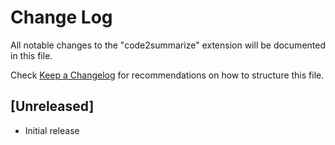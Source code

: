# Change Log

All notable changes to the "code2summarize" extension will be documented in this file.

Check [Keep a Changelog](http://keepachangelog.com/) for recommendations on how to structure this file.

## [Unreleased]

- Initial release